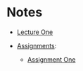 # Notes

- [Lecture One](LectureOne.md)

- [Assignments](Assignments/index.md):
  - [Assignment One](Assignments/AssignmentOne.md)
